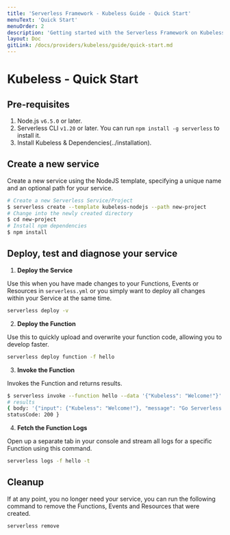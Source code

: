 ```yaml
---
title: 'Serverless Framework - Kubeless Guide - Quick Start'
menuText: 'Quick Start'
menuOrder: 2
description: 'Getting started with the Serverless Framework on Kubeless'
layout: Doc
gitLink: /docs/providers/kubeless/guide/quick-start.md
---
```


# Kubeless - Quick Start

## Pre-requisites

1. Node.js `v6.5.0` or later.
2. Serverless CLI `v1.20` or later. You can run
`npm install -g serverless` to install it.
3. Install Kubeless & Dependencies(../installation). 

## Create a new service

Create a new service using the NodeJS template, specifying a unique name and an optional path for your service.

```bash
# Create a new Serverless Service/Project
$ serverless create --template kubeless-nodejs --path new-project
# Change into the newly created directory
$ cd new-project
# Install npm dependencies
$ npm install
```

## Deploy, test and diagnose your service

1. **Deploy the Service**

  Use this when you have made changes to your Functions, Events or Resources in `serverless.yml` or you simply want to deploy all changes within your Service at the same time.

  ```bash
  serverless deploy -v
  ```

2. **Deploy the Function**

  Use this to quickly upload and overwrite your function code, allowing you to develop faster.

  ```bash
  serverless deploy function -f hello
  ```

3. **Invoke the Function**

  Invokes the Function and returns results.

  ```bash
  $ serverless invoke --function hello --data '{"Kubeless": "Welcome!"}' -l
  # results
{ body: '{"input": {"Kubeless": "Welcome!"}, "message": "Go Serverless v1.0! Your function executed successfully!"}',
  statusCode: 200 }
   ```

4. **Fetch the Function Logs**

  Open up a separate tab in your console and stream all logs for a specific Function using this command.
  ```bash
  serverless logs -f hello -t
  ```

## Cleanup

If at any point, you no longer need your service, you can run the following command to remove the Functions, Events and Resources that were created.

```bash
serverless remove
```
